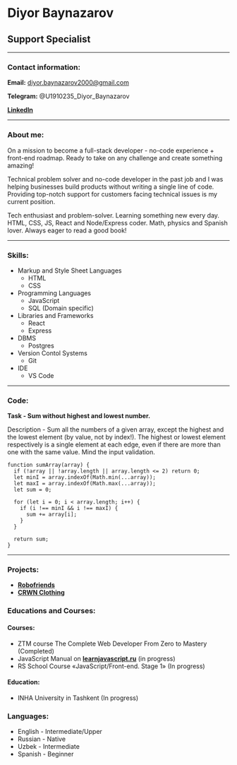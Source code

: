 # Diyor Baynazarov

## Support Specialist

---

### Contact information:

**Email:** diyor.baynazarov2000@gmail.com

**Telegram:** @U1910235_Diyor_Baynazarov

[**LinkedIn**](https://www.linkedin.com/in/diyor-baynazarov-019604176/)

---

### About me:

On a mission to become a full-stack developer - no-code experience + front-end roadmap. Ready to take on any challenge and create something amazing!

Technical problem solver and no-code developer in the past job and I was helping businesses build products without writing a single line of code.
Providing top-notch support for customers facing technical issues is my current position.

Tech enthusiast and problem-solver. Learning something new every day. HTML, CSS, JS, React and Node/Express coder. Math, physics and Spanish lover. Always eager to read a good book!

---

### Skills:

- Markup and Style Sheet Languages
  - HTML
  - CSS
- Programming Languages
  - JavaScript
  - SQL (Domain specific)
- Libraries and Frameworks
  - React
  - Express
- DBMS
  - Postgres
- Version Contol Systems
  - Git
- IDE
  - VS Code

---

### Code:

**Task - Sum without highest and lowest number.**

Description - Sum all the numbers of a given array, except the highest and the lowest element (by value, not by index!). The highest or lowest element respectively is a single element at each edge, even if there are more than one with the same value. Mind the input validation.

```
function sumArray(array) {
  if (!array || !array.length || array.length <= 2) return 0;
  let minI = array.indexOf(Math.min(...array));
  let maxI = array.indexOf(Math.max(...array));
  let sum = 0;

  for (let i = 0; i < array.length; i++) {
    if (i !== minI && i !== maxI) {
      sum += array[i];
    }
  }

  return sum;
}
```

---

### Projects:

- [**Robofriends**](https://github.com/githorder/robofriends)
- [**CRWN Clothing**](https://github.com/githorder/crwn-clothing)

### Educations and Courses:

#### Courses:

- ZTM course The Complete Web Developer From Zero to Mastery (Completed)
- JavaScript Manual on [**learnjavascript.ru**](https://learn.javascript.ru/) (in progress)
- RS School Course «JavaScript/Front-end. Stage 1» (In progress)

#### Education:

- INHA University in Tashkent (In progress)

### Languages:

- English - Intermediate/Upper
- Russian - Native
- Uzbek - Intermediate
- Spanish - Beginner
